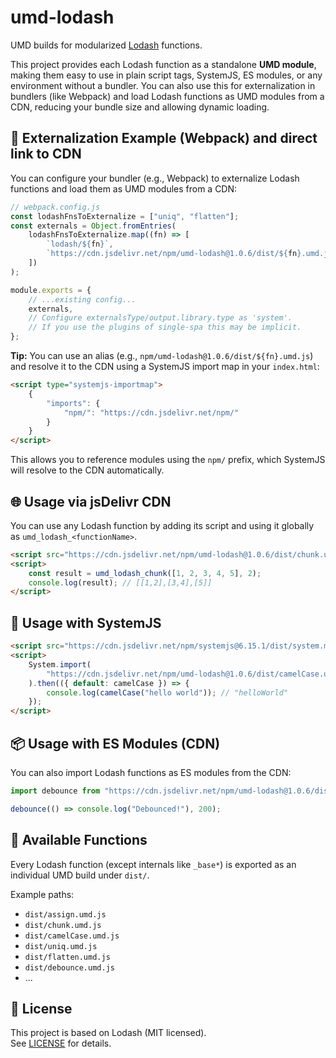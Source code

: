 # umd-lodash

UMD builds for modularized [Lodash](https://lodash.com/) functions.

This project provides each Lodash function as a standalone **UMD module**, making them easy to use in plain script tags, SystemJS, ES modules, or any environment without a bundler. You can also use this for externalization in bundlers (like Webpack) and load Lodash functions as UMD modules from a CDN, reducing your bundle size and allowing dynamic loading.

## 🚀 Externalization Example (Webpack) and direct link to CDN

You can configure your bundler (e.g., Webpack) to externalize Lodash functions and load them as UMD modules from a CDN:

```js
// webpack.config.js
const lodashFnsToExternalize = ["uniq", "flatten"];
const externals = Object.fromEntries(
    lodashFnsToExternalize.map((fn) => [
        `lodash/${fn}`,
        `https://cdn.jsdelivr.net/npm/umd-lodash@1.0.6/dist/${fn}.umd.js`,
    ])
);

module.exports = {
    // ...existing config...
    externals,
    // Configure externalsType/output.library.type as 'system'.
    // If you use the plugins of single-spa this may be implicit.
};
```

**Tip:** You can use an alias (e.g., `npm/umd-lodash@1.0.6/dist/${fn}.umd.js`) and resolve it to the CDN using a SystemJS import map in your `index.html`:

```html
<script type="systemjs-importmap">
    {
        "imports": {
            "npm/": "https://cdn.jsdelivr.net/npm/"
        }
    }
</script>
```

This allows you to reference modules using the `npm/` prefix, which SystemJS will resolve to the CDN automatically.

## 🌐 Usage via jsDelivr CDN

You can use any Lodash function by adding its script and using it globally as `umd_lodash_<functionName>`.

```html
<script src="https://cdn.jsdelivr.net/npm/umd-lodash@1.0.6/dist/chunk.umd.js"></script>
<script>
    const result = umd_lodash_chunk([1, 2, 3, 4, 5], 2);
    console.log(result); // [[1,2],[3,4],[5]]
</script>
```

## 🔧 Usage with SystemJS

```html
<script src="https://cdn.jsdelivr.net/npm/systemjs@6.15.1/dist/system.min.js"></script>
<script>
    System.import(
        "https://cdn.jsdelivr.net/npm/umd-lodash@1.0.6/dist/camelCase.umd.js"
    ).then(({ default: camelCase }) => {
        console.log(camelCase("hello world")); // "helloWorld"
    });
</script>
```

## 📦 Usage with ES Modules (CDN)

You can also import Lodash functions as ES modules from the CDN:

```js
import debounce from "https://cdn.jsdelivr.net/npm/umd-lodash@1.0.6/dist/debounce.umd.js";

debounce(() => console.log("Debounced!"), 200);
```

## 📂 Available Functions

Every Lodash function (except internals like `_base*`) is exported as an individual UMD build under `dist/`.

Example paths:

-   `dist/assign.umd.js`
-   `dist/chunk.umd.js`
-   `dist/camelCase.umd.js`
-   `dist/uniq.umd.js`
-   `dist/flatten.umd.js`
-   `dist/debounce.umd.js`
-   ...

## 📜 License

This project is based on Lodash (MIT licensed).  
See [LICENSE](./LICENSE) for details.

